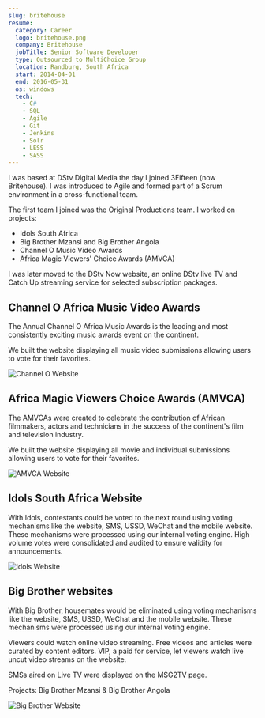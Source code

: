 ```yaml
---
slug: britehouse
resume:
  category: Career
  logo: britehouse.png
  company: Britehouse
  jobTitle: Senior Software Developer
  type: Outsourced to MultiChoice Group
  location: Randburg, South Africa
  start: 2014-04-01
  end: 2016-05-31
  os: windows
  tech:
    - C#
    - SQL
    - Agile
    - Git
    - Jenkins
    - Solr
    - LESS
    - SASS
---
```


I was based at DStv Digital Media the day I joined 3Fifteen (now Britehouse). I was introduced to Agile and formed part of a Scrum environment in a cross-functional team.

The first team I joined was the Original Productions team. I worked on projects:

- Idols South Africa
- Big Brother Mzansi and Big Brother Angola
- Channel O Music Video Awards
- Africa Magic Viewers' Choice Awards (AMVCA)

I was later moved to the DStv Now website, an online DStv live TV and Catch Up streaming service for selected subscription packages.

## Channel O Africa Music Video Awards

The Annual Channel O Africa Music Awards is the leading and most consistently exciting music awards event on the continent.

We built the website displaying all music video submissions allowing users to vote for their favorites.

![Channel O Website](https://media-exp2.licdn.com/dms/image/C4E2DAQFALPTqVuCBbA/profile-treasury-image-shrink_800_800/0/1597110309320?e=1654873200&v=beta&t=aRYttGlPxiV9yZb9NPTWZqvFLoNwL2hIGp8MkaEe7Xg 'Channel O Website')

## Africa Magic Viewers Choice Awards (AMVCA)

The AMVCAs were created to celebrate the contribution of African filmmakers, actors and technicians in the success of the continent's film and television industry.

We built the website displaying all movie and individual submissions allowing users to vote for their favorites.

![AMVCA Website](https://media-exp2.licdn.com/dms/image/C4E2DAQFu1ATOlseLpg/profile-treasury-image-shrink_800_800/0/1602150356342?e=1654873200&v=beta&t=zH1ZUoLO9UfXfc4o9sRwB8-yXuFOeh9AzmdUkjwoUtc 'AMVCA Website')

## Idols South Africa Website

With Idols, contestants could be voted to the next round using voting mechanisms like the website, SMS, USSD, WeChat and the mobile website. These mechanisms were processed using our internal voting engine. High volume votes were consolidated and audited to ensure validity for announcements.

![Idols Website](https://media-exp2.licdn.com/dms/image/C4E2DAQGMu-Mws1kIAA/profile-treasury-image-shrink_800_800/0/1602262537955?e=1654873200&v=beta&t=t13PqhiO4tWqock_mYQqeeLg5lUyGNvWoXJ3z1Dgsa8 'Idols Website')

## Big Brother websites

With Big Brother, housemates would be eliminated using voting mechanisms like the website, SMS, USSD, WeChat and the mobile website. These mechanisms were processed using our internal voting engine.

Viewers could watch online video streaming. Free videos and articles were curated by content editors. VIP, a paid for service, let viewers watch live uncut video streams on the website.

SMSs aired on Live TV were displayed on the MSG2TV page.

Projects: Big Brother Mzansi & Big Brother Angola

![Big Brother Website](https://media-exp2.licdn.com/dms/image/C4E2DAQEzh7DaZffmgw/profile-treasury-image-shrink_800_800/0/1602149326236?e=1654873200&v=beta&t=eeSbf5vutEivGCt4zyBRztrKurNexesV-Z2wMz5_8Po 'Big Brother Website')
